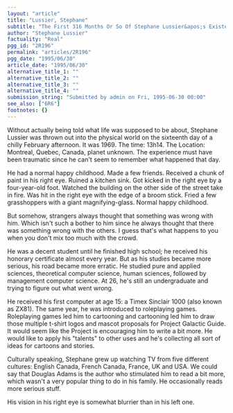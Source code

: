 ```yaml
---
layout: "article"
title: "Lussier, Stephane"
subtitle: "The First 316 Months Or So Of Stephane Lussier&apos;s Existence"
author: "Stephane Lussier"
factuality: "Real"
pgg_id: "2R196"
permalink: "articles/2R196"
pgg_date: "1995/06/30"
article_date: "1995/06/30"
alternative_title_1: ""
alternative_title_2: ""
alternative_title_3: ""
alternative_title_4: ""
submission_string: "Submitted by admin on Fri, 1995-06-30 00:00"
see_also: ["6R6"]
footnotes: {}
---
```

<div>
<p>Without actually being told what life was supposed to be about, Stephane Lussier was thrown out into the physical world on the sixteenth day of a chilly February afternoon. It was 1969. The time: 13h14. The Location: Montreal, Quebec, Canada, planet unknown. The experience must have been traumatic since he can't seem to remember what happened that day.</p>
<p>He had a normal happy childhood. Made a few friends. Received a chunk of paint in his right eye. Ruined a kitchen sink. Got kicked in the right eye by a four-year-old foot. Watched the building on the other side of the street take in fire. Was hit in the right eye with the edge of a broom stick. Fried a few grasshoppers with a giant magnifying-glass. Normal happy childhood.</p>
<p>But somehow, strangers always thought that something was wrong with him. Which isn't such a bother to him since he always thought that there was something wrong with the others. I guess that's what happens to you when you don't mix too much with the crowd.</p>
<p>He was a decent student until he finished high school; he received his honorary certificate almost every year. But as his studies became more serious, his road became more erratic. He studied pure and applied sciences, theoretical computer science, human sciences, followed by management computer science. At 26, he's still an undergraduate and trying to figure out what went wrong.</p>
<p>He received his first computer at age 15: a Timex Sinclair 1000 (also known as ZX81). The same year, he was introduced to roleplaying games. Roleplaying games led him to cartooning and cartooning led him to draw those multiple t-shirt logos and mascot proposals for Project Galactic Guide. It would seem like the Project is encouraging him to write a bit more. He would like to apply his "talents" to other uses and he's collecting all sort of ideas for cartoons and stories.</p>
<p>Culturally speaking, Stephane grew up watching TV from five different cultures: English Canada, French Canada, France, UK and USA. We could say that Douglas Adams is the author who stimulated him to read a bit more, which wasn't a very popular thing to do in his family. He occasionally reads more serious stuff.</p>
<p>His vision in his right eye is somewhat blurrier than in his left one.</p>
</div>
